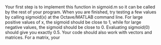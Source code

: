 Your first step is to implement this function in sigmoid.m so it can be
called by the rest of your program. When you are finished, try testing a few
values by calling sigmoid(x) at the Octave/MATLAB command line. For
large positive values of x, the sigmoid should be close to 1, while for large
negative values, the sigmoid should be close to 0. Evaluating sigmoid(0)
should give you exactly 0.5. Your code should also work with vectors and
matrices. For a matrix, your
